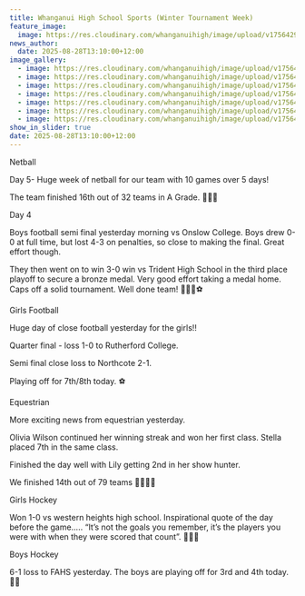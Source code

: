 ```yaml
---
title: Whanganui High School Sports (Winter Tournament Week)
feature_image:
  image: https://res.cloudinary.com/whanganuihigh/image/upload/v1756429682/News/wi3.jpg
news_author:
  date: 2025-08-28T13:10:00+12:00
image_gallery:
  - image: https://res.cloudinary.com/whanganuihigh/image/upload/v1756429682/News/wi0.jpg
  - image: https://res.cloudinary.com/whanganuihigh/image/upload/v1756429681/News/wi.jpg
  - image: https://res.cloudinary.com/whanganuihigh/image/upload/v1756429682/News/wi1.jpg
  - image: https://res.cloudinary.com/whanganuihigh/image/upload/v1756429682/News/wi6.jpg
  - image: https://res.cloudinary.com/whanganuihigh/image/upload/v1756429681/News/wi4.jpg
  - image: https://res.cloudinary.com/whanganuihigh/image/upload/v1756429681/News/wi2.jpg
  - image: https://res.cloudinary.com/whanganuihigh/image/upload/v1756429681/News/wi5.jpg
show_in_slider: true
date: 2025-08-28T13:10:00+12:00
---
```

Netball 

Day 5- Huge week of netball for our team with 10 games over 5 days! 

The team finished 16th out of 32 teams in A Grade. 🏐💚💛

Day 4

Boys football semi final yesterday morning vs Onslow College. Boys drew 0-0 at full time, but lost 4-3 on penalties, so close to making the final. Great effort though.

They then went on to win 3-0 win vs Trident High School in the third place playoff to secure a bronze medal. Very good effort taking a medal home. Caps off a solid tournament. Well done team! 💚💛🙌⚽️

Girls Football 

Huge day of close football yesterday for the girls!!

Quarter final - loss 1-0 to Rutherford College.

Semi final close loss to Northcote 2-1.

Playing off for 7th/8th today. ⚽️

Equestrian 

More exciting news from equestrian yesterday.

Olivia Wilson continued her winning streak and won her first class. Stella placed 7th in the same class. 

Finished the day well with Lily getting 2nd in her show hunter.

We finished 14th out of 79 teams  💚💛🏇🏻

Girls Hockey 

Won 1-0 vs western heights high school. Inspirational quote of the day before the game….. “It’s not the goals you remember, it’s the players you were with when they were scored that count”. 💚💛🏑

Boys Hockey

6-1 loss to FAHS yesterday. The boys are playing off for 3rd and 4th today. 🏑👏
